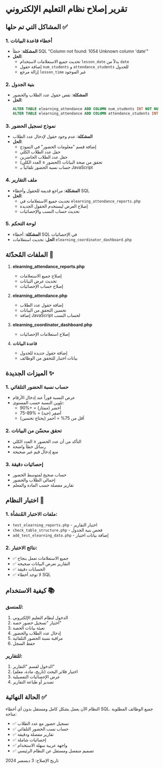 # تقرير إصلاح نظام التعليم الإلكتروني

## المشاكل التي تم حلها ✅

### 1. أخطاء قاعدة البيانات
- **المشكلة**: خطأ SQL "Column not found: 1054 Unknown column 'date'"
- **الحل**: 
  - تحديث جميع الاستعلامات لاستخدام `lesson_date` بدلاً من `date`
  - إضافة حقول `num_students` و `attendance_students` للجدول
  - إزالة مرجع `lesson_time` غير الموجود

### 2. بنية الجدول
- **المشكلة**: نقص حقول عدد الطلاب والحضور
- **الحل**: 
  ```sql
  ALTER TABLE elearning_attendance ADD COLUMN num_students INT NOT NULL DEFAULT 0;
  ALTER TABLE elearning_attendance ADD COLUMN attendance_students INT NOT NULL DEFAULT 0;
  ```

### 3. نموذج تسجيل الحضور
- **المشكلة**: عدم وجود حقول لإدخال عدد الطلاب
- **الحل**: 
  - إضافة قسم "معلومات الحضور" في النموذج
  - حقل عدد الطلاب الكلي
  - حقل عدد الطلاب الحاضرين
  - تحقق من صحة البيانات (الحضور ≤ العدد الكلي)
  - حساب نسبة الحضور تلقائياً بـ JavaScript

### 4. ملف التقارير
- **المشكلة**: مراجع قديمة للحقول وأخطاء SQL
- **الحل**: 
  - تحديث جميع الاستعلامات في `elearning_attendance_reports.php`
  - إصلاح العرض ليستخدم الحقول الجديدة
  - تحديث حساب النسب والإحصائيات

### 5. لوحة التحكم
- **المشكلة**: أخطاء SQL في الإحصائيات
- **الحل**: تحديث استعلامات `elearning_coordinator_dashboard.php`

## الملفات المُحدّثة 📁

1. **elearning_attendance_reports.php**
   - إصلاح جميع الاستعلامات
   - تحديث عرض البيانات
   - إصلاح حساب الإحصائيات

2. **elearning_attendance.php**
   - إضافة حقول عدد الطلاب
   - تحسين التحقق من البيانات
   - إضافة JavaScript لحساب النسب

3. **elearning_coordinator_dashboard.php**
   - إصلاح استعلامات الإحصائيات

4. **قاعدة البيانات**
   - إضافة حقول جديدة للجدول
   - بيانات اختبار للتحقق من الوظائف

## الميزات الجديدة ✨

### 1. حساب نسبة الحضور التلقائي
- عرض النسبة فوراً عند إدخال الأرقام
- تلوين النسبة حسب المستوى:
  - 90%+ = أخضر (ممتاز)
  - 75-89% = أصفر (جيد)
  - أقل من 75% = أحمر (يحتاج تحسين)

### 2. تحقق محسّن من البيانات
- التأكد من أن عدد الحضور ≤ العدد الكلي
- رسائل خطأ واضحة
- منع إدخال قيم غير صحيحة

### 3. إحصائيات دقيقة
- حساب صحيح لمتوسط الحضور
- إجمالي الطلاب والحضور
- تقارير مفصلة حسب المادة والمعلم

## اختبار النظام 🧪

### 1. ملفات الاختبار المُنشأة:
- `test_elearning_reports.php` - اختبار التقارير
- `check_table_structure.php` - فحص بنية الجدول
- `add_test_elearning_data.php` - إضافة بيانات اختبار

### 2. نتائج الاختبار:
- ✅ جميع الاستعلامات تعمل بنجاح
- ✅ التقارير تعرض البيانات صحيحة
- ✅ الحسابات دقيقة
- ✅ لا توجد أخطاء SQL

## كيفية الاستخدام 📚

### للمنسق:
1. الدخول لنظام التعليم الإلكتروني
2. اختيار "تسجيل حضور حصة"
3. تعبئة بيانات الحصة
4. إدخال عدد الطلاب والحضور
5. مراقبة نسبة الحضور التلقائية
6. حفظ السجل

### للتقارير:
1. الدخول لقسم "التقارير"
2. اختيار فلاتر البحث (تاريخ، مادة، معلم)
3. عرض الإحصائيات التفصيلية
4. تصدير أو طباعة التقارير

## الحالة النهائية ✅

النظام الآن يعمل بشكل كامل ومستقل بدون أي أخطاء SQL. جميع الوظائف المطلوبة متاحة:

- ✅ تسجيل حضور مع عدد الطلاب
- ✅ حساب نسب الحضور التلقائي  
- ✅ تقارير مفصلة ودقيقة
- ✅ إحصائيات شاملة
- ✅ واجهة عربية سهلة الاستخدام
- ✅ تصميم منفصل ومستقل عن النظام الرئيسي

تاريخ الإصلاح: 3 ديسمبر 2024
